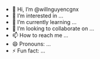- 👋 Hi, I’m @willnguyencgnx
- 👀 I’m interested in ...
- 🌱 I’m currently learning ...
- 💞️ I’m looking to collaborate on ...
- 📫 How to reach me ...
- 😄 Pronouns: ...
- ⚡ Fun fact: ...

<!---
willnguyencgnx/willnguyencgnx is a ✨ special ✨ repository because its `README.md` (this file) appears on your GitHub profile.
You can click the Preview link to take a look at your changes.
--->
